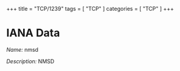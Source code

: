 +++
title = "TCP/1239"
tags = [ "TCP" ]
categories = [ "TCP" ]
+++

# IANA Data

_Name:_ nmsd

_Description:_ NMSD

